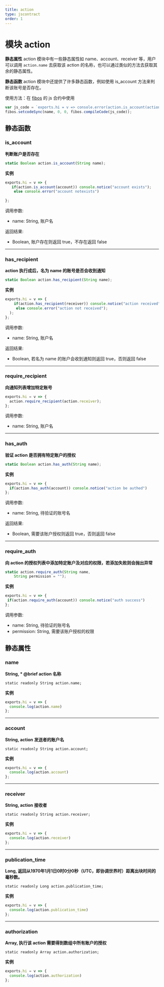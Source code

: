 ```yaml
---
title: action
type: jscontract
order: 1
---
```

# 模块 action
**静态属性** action 模块中有一些静态属性如 name、account、receiver 等，用户可以调用 `action.name` 去获取该 action 的名称，也可以通过类似的方法去获取其余的静态属性。

**静态函数** action 模块中还提供了许多静态函数，例如使用 is_account 方法来判断该账号是否存在。

 使用方法：在 [fibos](./fibos.html) 的 js 合约中使用

```JavaScript
var js_code = `exports.hi = v => console.error(action.is_account(action.account), action.is_account("notexists"));`;
fibos.setcodeSync(name, 0, 0, fibos.compileCode(js_code));
```

## 静态函数

### is_account
**判断账户是否存在**

```JavaScript
static Boolean action.is_account(String name);
```

**实例**

```JavaScript
exports.hi = v => {
   if(action.is_account(account)) console.notice("account exists");
    else console.error("account notexists")
  
};
```

调用参数:
* name: String, 账户名

返回结果:
* Boolean, 账户存在则返回 true，不存在返回 false

--------------------------
### has_recipient
**action 执行成后，名为 name 的账号是否会收到通知**

```JavaScript
static Boolean action.has_recipient(String name);
```

**实例**

```JavaScript
exports.hi = v => {  
    if(action.has_recipient(receiver)) console.notice("action received")
     else console.error("action not received");
  );
};
```

调用参数:
* name: String, 账户名

返回结果:
* Boolean, 若名为 name 的账户会收到通知则返回 true，否则返回 false

--------------------------
### require_recipient
**向通知列表增加特定账号**

```JavaScript
exports.hi = v => {
  action.require_recipient(action.receiver);
};
```

调用参数:
* name: String, 账户名

--------------------------
### has_auth
**验证 action 是否拥有特定账户的授权**

```JavaScript
static Boolean action.has_auth(String name);
```

**实例**

```JavaScript
exports.hi = v => {
  if(action.has_auth(account)) console.notice("action be authed") 
};
```

调用参数:
* name: String, 待验证的账号名

返回结果:
* Boolean, 需要该账户授权则返回 true，否则返回 false

--------------------------
### require_auth
**向 action 的授权列表中添加特定账户及对应的权限，若添加失败则会抛出异常**

```JavaScript
static action.require_auth(String name,
    String permission = "");
```

**实例**

```JavaScript
exports.hi = v => {
 if(action.require_auth(account)) console.notice("auth success")
};
```

调用参数:
* name: String, 待验证的账号名
* permission: String, 需要该账户授权的权限

## 静态属性

### name
**String, * @brief action 名称**

```
static readonly String action.name;
```

**实例**

```JavaScript
exports.hi = v => {
  console.log(action.name)
};
```

--------------------------
### account
**String, action 发送者的账户名**

```
static readonly String action.account;
```

**实例**

```JavaScript
exports.hi = v => {
  console.log(action.account)
};
```

--------------------------
### receiver
**String, action 接收者**

```
static readonly String action.receiver;
```

**实例**

```JavaScript
exports.hi = v => {
  console.log(action.receiver)
};
```

--------------------------
### publication_time
**Long, 返回从1970年1月1日0时0分0秒（UTC，即协调世界时）距离出块时间的毫秒数。**

```
static readonly Long action.publication_time;
```

**实例**

```JavaScript
exports.hi = v => {
  console.log(action.publication_time)
};
```

--------------------------
### authorization
**Array, 执行该 action 需要得到数组中所有账户的授权**

```
static readonly Array action.authorization;
```

**实例**

```JavaScript
exports.hi = v => {
  console.log(action.authorization)
};
```

